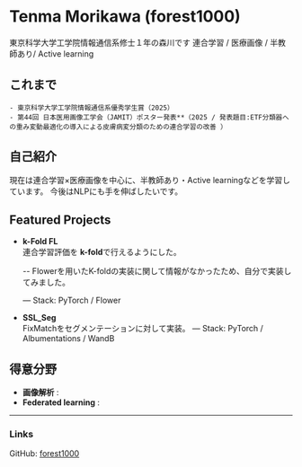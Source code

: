 # Tenma Morikawa (forest1000)
東京科学大学工学院情報通信系修士１年の森川です
連合学習 / 医療画像 / 半教師あり/ Active learning  

## これまで
    - 東京科学大学工学院情報通信系優秀学生賞（2025）  
    - 第44回 日本医用画像工学会（JAMIT）ポスター発表**（2025 / 発表題目:ETF分類器への重み変動最適化の導入による皮膚病変分類のための連合学習の改善 ）

## 自己紹介
現在は連合学習×医療画像を中心に、半教師あり・Active learningなどを学習しています。
今後はNLPにも手を伸ばしたいです。

## Featured Projects
<div class="grid cards" markdown>

- **k-Fold FL**  
  連合学習評価を **k-fold**で行えるようにした。  

  -- Flowerを用いたK-foldの実装に関して情報がなかったため、自分で実装してみました。

  — Stack: PyTorch / Flower  


- **SSL_Seg**  
  FixMatchをセグメンテーションに対して実装。
  — Stack: PyTorch / Albumentations / WandB  

</div>

## 得意分野
- **画像解析** : 
- **Federated learning** : 

---
### Links
GitHub: [forest1000](https://github.com/forest1000) 
